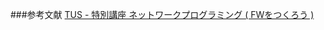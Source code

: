 ###参考文献
[TUS - 特別講座 ネットワークプログラミング ( FWをつくろう )](http://www.is.noda.tus.ac.jp/~t-matsu/NetworkProgramming/)